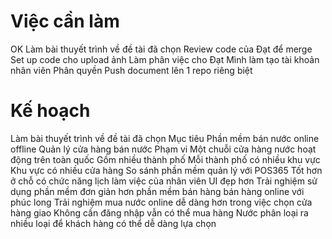 # Việc cần làm
OK Làm bài thuyết trình về đề tài đã chọn
Review code của Đạt để merge
Set up code cho upload ảnh
Làm phân việc cho Đạt
Mình làm tạo tài khoản nhân viên
Phân quyền
Push document lên 1 repo riêng biệt

# Kế hoạch
Làm bài thuyết trình về đề tài đã chọn
    Mục tiêu
        Phần mềm bán nước
            online
            offline
        Quản lý cửa hàng bán nước
    Phạm vi
        Một chuỗi cửa hàng nước hoạt động trên toàn quốc
        Gồm nhiều thành phố
        Mỗi thành phố có nhiều khu vực
        Khu vực có nhiều cửa hàng
    So sánh phần mềm quản lý với POS365
        Tốt hơn ở chỗ có chức năng lịch làm việc của nhân viên
        UI đẹp hơn
        Trải nghiệm sử dụng phần mềm đơn giản hơn
    phần mềm bán hàng bán hàng online với phúc long
        Trải nghiệm mua nước online dễ dàng hơn trong việc chọn cửa hàng giao
        Không cần đăng nhập vẫn có thể mua hàng
        Nước phân loại ra nhiều loại để khách hàng có thể dễ dàng lựa chọn
